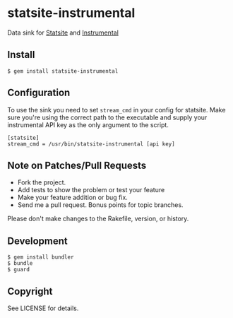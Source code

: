 # statsite-instrumental

Data sink for [Statsite](https://github.com/armon/statsite) and
[Instrumental](https://instrumentalapp.com/)

## Install

```console
$ gem install statsite-instrumental
```

## Configuration

To use the sink you need to set `stream_cmd` in your config for statsite. Make
sure you're using the correct path to the executable and supply your
instrumental API key as the only argument to the script.

```
[statsite]
stream_cmd = /usr/bin/statsite-instrumental [api key]
```

## Note on Patches/Pull Requests

* Fork the project.
* Add tests to show the problem or test your feature
* Make your feature addition or bug fix.
* Send me a pull request. Bonus points for topic branches.

Please don't make changes to the Rakefile, version, or history.

## Development

```console
$ gem install bundler
$ bundle
$ guard
```

## Copyright

See LICENSE for details.
